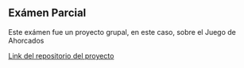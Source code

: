 ## Exámen Parcial
Este exámen fue un proyecto grupal, en este caso, sobre el Juego de Ahorcados
  
[Link del repositorio del proyecto](https://github.com/diegosqa/Parcial-CC3S2)